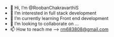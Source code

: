 - 👋 Hi, I’m @RoobanChakravarthiS
- 👀 I’m interested in full stack development
- 🌱 I’m currently learning Front end development
- 💞️ I’m looking to collaborate on ...
- 📫 How to reach me --> rm683808@gmail.com

<!---
RoobanChakravarthiS/RoobanChakravarthiS is a ✨ special ✨ repository because its `README.md` (this file) appears on your GitHub profile.
You can click the Preview link to take a look at your changes.
--->
